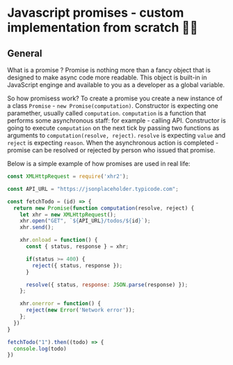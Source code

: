 # Javascript promises - custom implementation from scratch 👨‍💻

## General

What is a promise ? Promise is nothing more than a fancy object that is designed to make async code more readable. This object is built-in in JavaScript enginge and available to you as a developer as a global variable.

So how promisess work? To create a promise you create a new instance of a class `Promise` - `new Promise(computation)`. Constructor is expecting one paramether, usually called `computation`. `computation` is a function that performs some asynchronous staff: for example - calling API. Constructor is going to execute `computation` on the next tick by passing two functions as arguments to `computation(resolve, reject)`. `resolve` is expecting `value` and `reject` is expecting `reason`. When the asynchronous action is completed - promise can be resolved or rejected by person who issued that promise.

Below is a simple example of how promises are used in real life:

```javascript
const XMLHttpRequest = require('xhr2');

const API_URL = "https://jsonplaceholder.typicode.com";

const fetchTodo = (id) => {
  return new Promise(function computation(resolve, reject) {
    let xhr = new XMLHttpRequest();
    xhr.open("GET", `${API_URL}/todos/${id}`);
    xhr.send();

    xhr.onload = function() {
      const { status, response } = xhr;

      if(status >= 400) {
        reject({ status, response });
      }

      resolve({ status, response: JSON.parse(response) });
    };

    xhr.onerror = function() {
      reject(new Error('Network error'));
    };
  })
}

fetchTodo("1").then((todo) => {
  console.log(todo)
})
```
